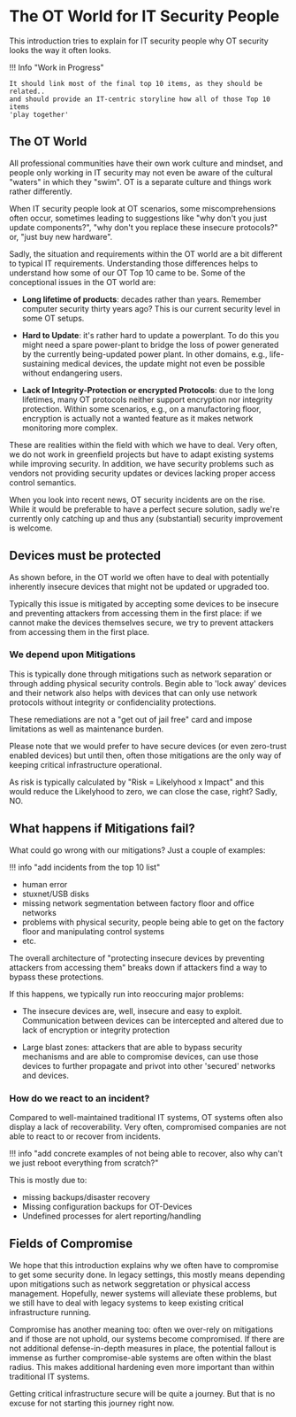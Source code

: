 # The OT World for IT Security People

This introduction tries to explain for IT security people why OT security looks
the way it often looks.

!!! Info "Work in Progress"

    It should link most of the final top 10 items, as they should be related..
    and should provide an IT-centric storyline how all of those Top 10 items
    'play together'

## The OT World

All professional communities have their own work culture and mindset, and people
only working in IT security may not even be aware of the cultural "waters" in
which they "swim". OT is a separate culture and things work rather differently.

When IT security people look at OT scenarios, some miscomprehensions often
occur, sometimes leading to suggestions like "why don't you just update
components?", "why don't you replace these insecure protocols?" or,
"just buy new hardware".

Sadly, the situation and requirements within the OT world are a bit different
to typical IT requirements. Understanding those differences helps to
understand how some of our OT Top 10 came to be. Some of the conceptional
issues in the OT world are:

- **Long lifetime of products**: decades rather than years. Remember computer
  security thirty years ago? This is our current security level in some OT setups.

- **Hard to Update**: it's rather hard to update a powerplant. To do this you might
  need a spare power-plant to bridge the loss of power generated by the currently
  being-updated power plant. In other domains, e.g., life-sustaining medical devices, the
  update might not even be possible without endangering users.

- **Lack of Integrity-Protection or encrypted Protocols**: due to the long lifetimes,
  many OT protocols neither support encryption nor integrity protection. Within some
  scenarios, e.g., on a manufactoring floor, encryption is actually not a wanted feature
  as it makes network monitoring more complex.

These are realities within the field with which we have to deal. Very often,
we do not work in greenfield projects but have to adapt existing systems while
improving security. In addition, we have security problems such as vendors not
providing security updates or devices lacking proper access control semantics.

When you look into recent news, OT security incidents are on the rise. While it
would be preferable to have a perfect secure solution, sadly we're currently
only catching up and thus any (substantial) security improvement is welcome.

## Devices must be protected

As shown before, in the OT world we often have to deal with potentially
inherently insecure devices that might not be updated or upgraded too.

Typically this issue is mitigated by accepting some devices to be insecure
and preventing attackers from accessing them in the first place: if we
cannot make the devices themselves secure, we try to prevent attackers
from accessing them in the first place.

### We depend upon Mitigations

This is typically done through mitigations such as network separation or
through adding physical security controls. Begin able to 'lock away'
devices and their network also helps with devices that can only use
network protocols without integrity or confidenciality protections.

These remediations are not a "get out of jail free" card and impose
limitations as well as maintenance burden.

Please note that we would prefer to have secure devices (or even
zero-trust enabled devices) but until then, often those mitigations
are the only way of keeping critical infrastructure operational.

As risk is typically calculated by "Risk = Likelyhood x Impact" and this
would reduce the Likelyhood to zero, we can close the case, right? Sadly, NO.

## What happens if Mitigations fail?

What could go wrong with our mitigations? Just a couple of examples:

!!! info "add incidents from the top 10 list"

- human error
- stuxnet/USB disks
- missing network segmentation between factory floor and office networks
- problems with physical security, people being able to get on the
  factory floor and manipulating control systems
- etc.

The overall architecture of "protecting insecure devices by preventing
attackers from accessing them" breaks down if attackers find a way to
bypass these protections.

If this happens, we typically run into reoccuring major problems:

- The insecure devices are, well, insecure and easy to exploit.
  Communication between devices can be intercepted and altered due to
  lack of encryption or integrity protection

- Large blast zones: attackers that are able to bypass security
  mechanisms and are able to compromise devices, can use those devices
  to further propagate and privot into other 'secured' networks and devices.

### How do we react to an incident?

Compared to well-maintained traditional IT systems, OT systems often
also display a lack of recoverability. Very often, compromised companies
are not able to react to or recover from incidents.

!!! info "add concrete examples of not being able to recover, also why can't we just reboot everything from scratch?"

This is mostly due to:

- missing backups/disaster recovery
- Missing configuration backups for OT-Devices
- Undefined processes for alert reporting/handling

## Fields of Compromise

We hope that this introduction explains why we often have to compromise to get
some security done. In legacy settings, this mostly means depending upon mitigations
such as network seggretation or physical access management. Hopefully, newer systems
will alleviate these problems, but we still have to deal with legacy systems to
keep existing critical infrastructure running.

Compromise has another meaning too: often we over-rely on mitigations and if those
are not uphold, our systems become compromised. If there are not additional
defense-in-depth measures in place, the potential fallout is immense as further
compromise-able systems are often within the blast radius. This makes additional
hardening even more important than within traditional IT systems.

Getting critical infrastructure secure will be quite a journey. But that is no excuse
for not starting this journey right now.
